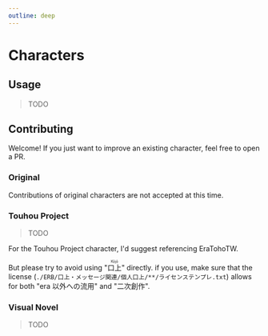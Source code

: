 ```yaml
---
outline: deep
---
```


# Characters

## Usage

> TODO

## Contributing

Welcome! If you just want to improve an existing character, feel free to open a PR.

### Original

Contributions of original characters are not accepted at this time.

### Touhou Project

> TODO

For the Touhou Project character, I'd suggest referencing EraTohoTW.

But please try to avoid using "<ruby>口上<rp>(</rp><rt>Kōjō</rt><rp>)</rp></ruby>" directly. if you use, make sure that the license (`./ERB/口上・メッセージ関連/個人口上/**/ライセンステンプレ.txt`) allows for both "era 以外への流用" and "二次創作".

### Visual Novel

> TODO
